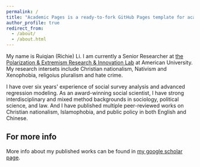 ```yaml
---
permalink: /
title: "Academic Pages is a ready-to-fork GitHub Pages template for academic personal websites"
author_profile: true
redirect_from: 
  - /about/
  - /about.html
---
```


My name is Ruiqian (Richie) Li. I am currently a Senior Researcher at [the Polarization & Extremism Research & Innovation Lab](https://perilresearch.com/) at American University. My research intersets include Christian nationalism, Nativism and Xenophobia, religoius pluralism and hate crime. 

I have over six years' experience of social survey analysis and advanced regression modeling. As an award-winning social scientist, I have strong interdisciplinary and mixed method backgrounds in sociology, political science, and law. And I have published multiple peer-reviewed works on Christian nationalism, Islamophobia, and public policy in both English and Chinese.  


For more info
------
More info about my published works can be found in [my google scholar page](https://scholar.google.com/citations?user=R-or0dYAAAAJ&hl=en).

